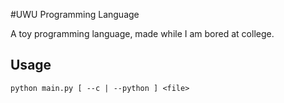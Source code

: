 #UWU Programming Language

A toy programming language, made while I am bored at college.

## Usage
```
python main.py [ --c | --python ] <file>
```

